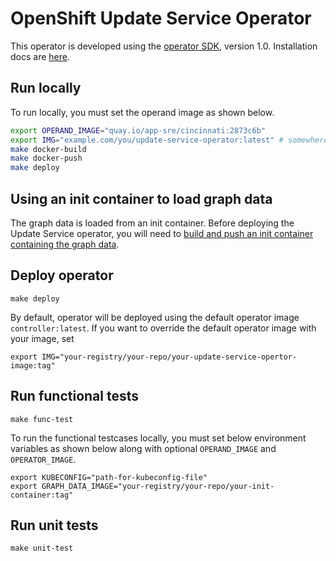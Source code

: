 # OpenShift Update Service Operator

This operator is developed using the [operator SDK][operator-sdk], version 1.0.
Installation docs are [here][operator-sdk-installation].

## Run locally

To run locally, you must set the operand image as shown below.

```sh
export OPERAND_IMAGE="quay.io/app-sre/cincinnati:2873c6b" 
export IMG="example.com/you/update-service-operator:latest" # somewhere you can push
make docker-build
make docker-push
make deploy
```

## Using an init container to load graph data

The graph data is loaded from an init container.
Before deploying the Update Service operator, you will need to [build and push an init container containing the graph data](docs/graph-data-init-container.md).

## Deploy operator

```
make deploy
```

By default, operator will be deployed using the default operator image `controller:latest`. If you want to override the default operator image with your image, set 

```
export IMG="your-registry/your-repo/your-update-service-opertor-image:tag"
```

## Run functional tests

```
make func-test
```

To run the functional testcases locally, you must set below environment variables as shown below along with optional `OPERAND_IMAGE` and `OPERATOR_IMAGE`.

```
export KUBECONFIG="path-for-kubeconfig-file"
export GRAPH_DATA_IMAGE="your-registry/your-repo/your-init-container:tag"
```

## Run unit tests

```
make unit-test
```

[operator-sdk]: https://sdk.operatorframework.io/docs/
[operator-sdk-installation]: https://v1-0-x.sdk.operatorframework.io/docs/installation/install-operator-sdk/
